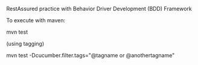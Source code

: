 RestAssured practice with Behavior Driver Development (BDD) Framework

To execute with maven:

mvn test

(using tagging)

mvn test -Dcucumber.filter.tags="@tagname or @anothertagname"